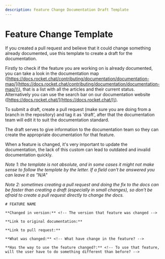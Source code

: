 ```yaml
---
description: Feature Change Documentation Draft Template
---
```


# Feature Change Template

If you created a pull request and believe that it could change something already documented, use this template to create a draft for the documentation.

Firstly to check if the feature you are working on is already documented, you can take a look in the documentation map \([https://docs.rocket.chat/contributing/documentation/documentation-map/](https://docs.rocket.chat/contributing/documentation/documentation-map/)\), that is a list with all the articles and their current status. Alternatively you can use the search bar on our documentation website \([https://docs.rocket.chat/](https://docs.rocket.chat/)\).

To submit a draft, create a pull request \(make sure you are doing from a branch in the repository\) and tag it as 'draft', after that the documentation team will edit it to suit the documentation standard.

The draft serves to give information to the documentation team so they can create the appropriate documentation for that feature.

When a feature is changed, it's very important to update the documentation, the lack of this custom can lead to outdated and invalid documentation quickly.

_Note 1: the template is not absolute, and in some cases it might not make sense to follow the template by the letter. If a field can't be answered you can leave it as "N/A"_

_Note 2: sometimes creating a pull request and doing the fix to the docs can be faster than creating a draft \(especially in small changes\), so don't be afraid to create a pull request directly to change the docs._

```text
# FEATURE NAME

**Changed in version:** <!-- The version that feature was changed -->

**Link to original documentation:**

**Link to pull request:**

**What was changed:** <!-- What have change in the feature? -->

**Has the way to use the feature changed?:** <!-- To use that feature, will the user have to do something different than before? -->
```

